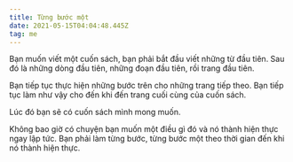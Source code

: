 ```yaml
---
title: Từng bước một
date: 2021-05-15T04:04:48.445Z
tag: me
---
```

Bạn muốn viết một cuốn sách, bạn phải bắt đầu viết những từ đầu tiên. Sau đó là những dòng đầu tiên, những đoạn đầu tiên, rồi trang đầu tiên.

Bạn tiếp tục thực hiện những bước trên cho những trang tiếp theo. Bạn tiếp tục làm như vậy cho đến khi đến trang cuối cùng của cuốn sách.

Lúc đó bạn sẽ có cuốn sách mình mong muốn.

Không bao giờ có chuyện bạn muốn một điều gì đó và nó thành hiện thực ngay lập tức. Bạn phải làm từng bước, từng bước một theo thời gian đến khi nó thành hiện thực.